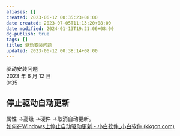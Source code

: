 ```yaml
---
aliases: []
created: 2023-06-12 00:35:23+08:00
date created: 2023-07-05T11:13:20+08:00
date modified: 2024-01-13T19:21:06+08:00
dg-publish: true
tags: []
title: 驱动安装问题
updated: 2023-06-12 00:38:14+08:00
---
```


驱动安装问题  
2023 年 6 月 12 日  
0:35

## 停止驱动自动更新
属性 -\>高级 -\>硬件 -\>取消自动更新。  
[如何在Windows上停止自动驱动更新 - 小白软件_小白软件 (kkgcn.com)](https://www.kkgcn.com/9273.html)